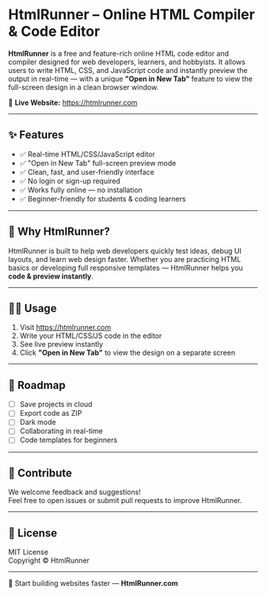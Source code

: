 # HtmlRunner – Online HTML Compiler & Code Editor

**HtmlRunner** is a free and feature-rich online HTML code editor and compiler designed for web developers, learners, and hobbyists. It allows users to write HTML, CSS, and JavaScript code and instantly preview the output in real-time — with a unique **"Open in New Tab"** feature to view the full-screen design in a clean browser window.

🔗 **Live Website:** https://htmlrunner.com

---

## ✨ Features

- ✅ Real-time HTML/CSS/JavaScript editor  
- ✅ "Open in New Tab" full-screen preview mode  
- ✅ Clean, fast, and user-friendly interface  
- ✅ No login or sign-up required  
- ✅ Works fully online — no installation  
- ✅ Beginner-friendly for students & coding learners

---

## 🎯 Why HtmlRunner?

HtmlRunner is built to help web developers quickly test ideas, debug UI layouts, and learn web design faster. Whether you are practicing HTML basics or developing full responsive templates — HtmlRunner helps you **code & preview instantly**.

---

## 🧑‍💻 Usage

1. Visit https://htmlrunner.com  
2. Write your HTML/CSS/JS code in the editor  
3. See live preview instantly  
4. Click **"Open in New Tab"** to view the design on a separate screen

---

## 📌 Roadmap

- [ ] Save projects in cloud  
- [ ] Export code as ZIP  
- [ ] Dark mode  
- [ ] Collaborating in real-time  
- [ ] Code templates for beginners  

---

## 🤝 Contribute

We welcome feedback and suggestions!  
Feel free to open issues or submit pull requests to improve HtmlRunner.  

---

## 📜 License

MIT License  
Copyright © HtmlRunner

---

🚀 Start building websites faster — **HtmlRunner.com**
